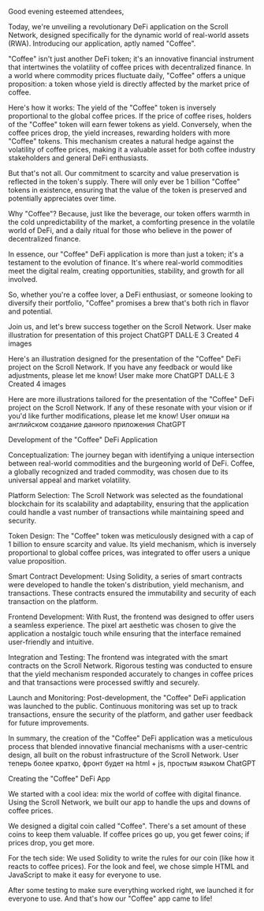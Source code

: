 Good evening esteemed attendees,

Today, we're unveiling a revolutionary DeFi application on the Scroll Network, designed specifically for the dynamic world of real-world assets (RWA). Introducing our application, aptly named "Coffee".

"Coffee" isn't just another DeFi token; it's an innovative financial instrument that intertwines the volatility of coffee prices with decentralized finance. In a world where commodity prices fluctuate daily, "Coffee" offers a unique proposition: a token whose yield is directly affected by the market price of coffee.

Here's how it works: The yield of the "Coffee" token is inversely proportional to the global coffee prices. If the price of coffee rises, holders of the "Coffee" token will earn fewer tokens as yield. Conversely, when the coffee prices drop, the yield increases, rewarding holders with more "Coffee" tokens. This mechanism creates a natural hedge against the volatility of coffee prices, making it a valuable asset for both coffee industry stakeholders and general DeFi enthusiasts.

But that's not all. Our commitment to scarcity and value preservation is reflected in the token's supply. There will only ever be 1 billion "Coffee" tokens in existence, ensuring that the value of the token is preserved and potentially appreciates over time.

Why "Coffee"? Because, just like the beverage, our token offers warmth in the cold unpredictability of the market, a comforting presence in the volatile world of DeFi, and a daily ritual for those who believe in the power of decentralized finance.

In essence, our "Coffee" DeFi application is more than just a token; it's a testament to the evolution of finance. It's where real-world commodities meet the digital realm, creating opportunities, stability, and growth for all involved.

So, whether you're a coffee lover, a DeFi enthusiast, or someone looking to diversify their portfolio, "Coffee" promises a brew that's both rich in flavor and potential.

Join us, and let's brew success together on the Scroll Network.
User
make illustration for presentation of this project
ChatGPT
DALL·E 3
Created 4 images

Here's an illustration designed for the presentation of the "Coffee" DeFi project on the Scroll Network. If you have any feedback or would like adjustments, please let me know!
User
make more
ChatGPT
DALL·E 3
Created 4 images

Here are more illustrations tailored for the presentation of the "Coffee" DeFi project on the Scroll Network. If any of these resonate with your vision or if you'd like further modifications, please let me know!
User
опиши на английском создание данного приложения
ChatGPT

Development of the "Coffee" DeFi Application

Conceptualization:
The journey began with identifying a unique intersection between real-world commodities and the burgeoning world of DeFi. Coffee, a globally recognized and traded commodity, was chosen due to its universal appeal and market volatility.

Platform Selection:
The Scroll Network was selected as the foundational blockchain for its scalability and adaptability, ensuring that the application could handle a vast number of transactions while maintaining speed and security.

Token Design:
The "Coffee" token was meticulously designed with a cap of 1 billion to ensure scarcity and value. Its yield mechanism, which is inversely proportional to global coffee prices, was integrated to offer users a unique value proposition.

Smart Contract Development:
Using Solidity, a series of smart contracts were developed to handle the token's distribution, yield mechanism, and transactions. These contracts ensured the immutability and security of each transaction on the platform.

Frontend Development:
With Rust, the frontend was designed to offer users a seamless experience. The pixel art aesthetic was chosen to give the application a nostalgic touch while ensuring that the interface remained user-friendly and intuitive.

Integration and Testing:
The frontend was integrated with the smart contracts on the Scroll Network. Rigorous testing was conducted to ensure that the yield mechanism responded accurately to changes in coffee prices and that transactions were processed swiftly and securely.

Launch and Monitoring:
Post-development, the "Coffee" DeFi application was launched to the public. Continuous monitoring was set up to track transactions, ensure the security of the platform, and gather user feedback for future improvements.

In summary, the creation of the "Coffee" DeFi application was a meticulous process that blended innovative financial mechanisms with a user-centric design, all built on the robust infrastructure of the Scroll Network.
User
теперь более кратко, фронт будет на html + js, простым языком
ChatGPT

Creating the "Coffee" DeFi App

We started with a cool idea: mix the world of coffee with digital finance. Using the Scroll Network, we built our app to handle the ups and downs of coffee prices.

We designed a digital coin called "Coffee". There's a set amount of these coins to keep them valuable. If coffee prices go up, you get fewer coins; if prices drop, you get more.

For the tech side: We used Solidity to write the rules for our coin (like how it reacts to coffee prices). For the look and feel, we chose simple HTML and JavaScript to make it easy for everyone to use.

After some testing to make sure everything worked right, we launched it for everyone to use. And that's how our "Coffee" app came to life!
